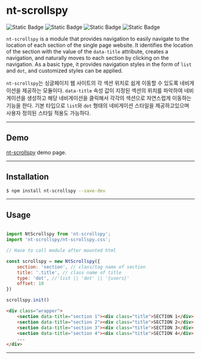 nt-scrollspy
=============

![Static Badge](https://img.shields.io/badge/javascript-%23F7DF1E?style=for-the-badge)
![Static Badge](https://img.shields.io/badge/html-%23E34F26?style=for-the-badge&logo=html)
![Static Badge](https://img.shields.io/badge/sass-%23CC6699?style=for-the-badge)
![Static Badge](https://img.shields.io/badge/vite-bundler-%23646CFF?style=for-the-badge)

`nt-scrollspy` is a module that provides navigation to easily navigate to the location of each section of the single page website.
It identifies the location of the section with the value of the `data-title` attribute, creates a navigation, and naturally moves to each section by clicking on the navigation.
As a basic type, it provides navigation styles in the form of `list` and `dot`, and customized styles can be applied.

`nt-scrollspy`는 싱글페이지 웹 사이트의 각 섹션 위치로 쉽게 이동할 수 있도록 네비게이션을 제공하는 모듈이다.
`data-title` 속성 값이 지정된 섹션의 위치를 파악하여 네비게이션을 생성하고 해당 네비게이션을 클릭해서 각각의 섹션으로 자연스럽게 이동하는 기능을 한다.
기본 타입으로 `list`와 `dot` 형태의 네비게이션 스타일을 제공하고있으며 사용자 정의된 스타일 적용도 가능하다. 

---
## Demo

[nt-scrollspy](https://noistommy.github.io/nt-scrollspy) demo page.

---
## Installation

```sh
$ npm install nt-scrollspy --save-dev
```
---

## Usage

```javascript

import NtScrollspy from 'nt-scrollspy';
import 'nt-scrollspy/nt-scrollspy.css';

// Have to call module after mounted html

const scrollspy = new NtScrollspy({
    section: 'section', // class/tag name of section
    title: '.title', // class name of title
    type: 'dot', //'list || 'dot' || '{users}'
    offset: 10
})

scrollspy.init()
```

```html
<div class="wrapper">
    <section data-title="section 1"><div class="title">SECTION 1</div> ... </section>
    <section data-title="section 2"><div class="title">SECTION 2</div> ... </section>
    <section data-title="section 3"><div class="title">SECTION 3</div> ... </section>
    <section data-title="section 4"><div class="title">SECTION 4</div> ... </section>
    ...
</div>
```

---

